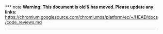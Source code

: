 *** note
**Warning: This document is old & has moved.  Please update any links:**<br>
https://chromium.googlesource.com/chromiumos/platform/ec/+/HEAD/docs/code_reviews.md
***

